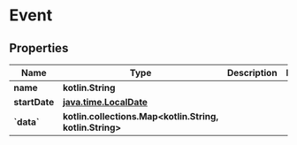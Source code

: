
# Event

## Properties
Name | Type | Description | Notes
------------ | ------------- | ------------- | -------------
**name** | **kotlin.String** |  | 
**startDate** | [**java.time.LocalDate**](java.time.LocalDate.md) |  | 
**&#x60;data&#x60;** | **kotlin.collections.Map&lt;kotlin.String, kotlin.String&gt;** |  | 



